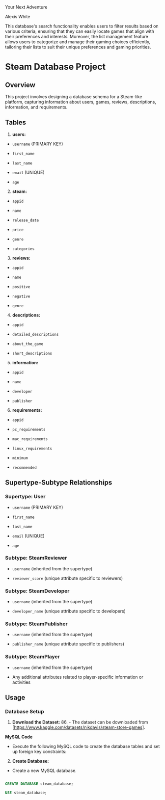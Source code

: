 Your Next Adventure

Alexis White 

This database's search functionality enables users to filter results based on various criteria, ensuring that they can easily locate games that align with their preferences and interests. Moreover, the list management feature allows users to categorize and manage their gaming choices efficiently, tailoring their lists to suit their unique preferences and gaming priorities.

# Steam Database Project



## Overview



This project involves designing a database schema for a Steam-like platform, capturing information about users, games, reviews, descriptions, information, and requirements.



## Tables



1. **users:**

- `username` (PRIMARY KEY)

- `first_name`

- `last_name`

- `email` (UNIQUE)

- `age`



2. **steam:**

- `appid`

- `name`

- `release_date`

- `price`

- `genre`

- `categories`



3. **reviews:**

- `appid`

- `name`

- `positive`

- `negative`

- `genre`



4. **descriptions:**

- `appid`

- `detailed_descriptions`

- `about_the_game`

- `short_descriptions`



5. **information:**

- `appid`

- `name`

- `developer`

- `publisher`



6. **requirements:**

- `appid`

- `pc_requirements`

- `mac_requirements`

- `linux_requirements`

- `minimum`

- `recommended`



## Supertype-Subtype Relationships



### Supertype: User



- `username` (PRIMARY KEY)

- `first_name`

- `last_name`

- `email` (UNIQUE)

- `age`



### Subtype: SteamReviewer



- `username` (inherited from the supertype)

- `reviewer_score` (unique attribute specific to reviewers)



### Subtype: SteamDeveloper



- `username` (inherited from the supertype)

- `developer_name` (unique attribute specific to developers)



### Subtype: SteamPublisher



- `username` (inherited from the supertype)

- `publisher_name` (unique attribute specific to publishers)



### Subtype: SteamPlayer



- `username` (inherited from the supertype)

- Any additional attributes related to player-specific information or activities



## Usage



### Database Setup



1. **Download the Dataset:** 86. - The dataset can be downloaded from [https://www.kaggle.com/datasets/nikdavis/steam-store-games].



**MySQL Code**

- Execute the following MySQL code to create the database tables and set up foreign key constraints:



2. **Create Database:**

- Create a new MySQL database.



```sql

CREATE DATABASE steam_database;

USE steam_database;
